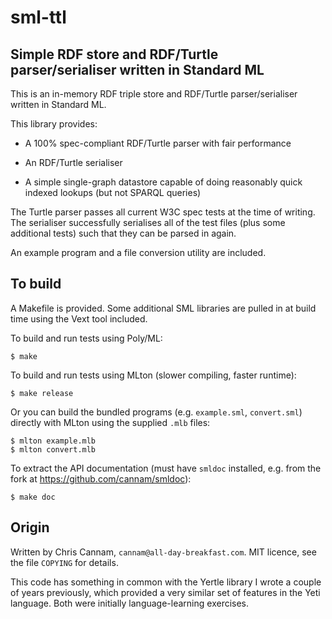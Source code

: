 
sml-ttl
=======

Simple RDF store and RDF/Turtle parser/serialiser written in Standard ML
------------------------------------------------------------------------

This is an in-memory RDF triple store and RDF/Turtle parser/serialiser
written in Standard ML.

This library provides:

 * A 100% spec-compliant RDF/Turtle parser with fair performance

 * An RDF/Turtle serialiser

 * A simple single-graph datastore capable of doing reasonably quick
   indexed lookups (but not SPARQL queries)

The Turtle parser passes all current W3C spec tests at the time of
writing. The serialiser successfully serialises all of the test files
(plus some additional tests) such that they can be parsed in again.

An example program and a file conversion utility are included.


To build
--------

A Makefile is provided. Some additional SML libraries are pulled in at
build time using the Vext tool included.

To build and run tests using Poly/ML:

    $ make

To build and run tests using MLton (slower compiling, faster runtime):

    $ make release

Or you can build the bundled programs (e.g. `example.sml`,
`convert.sml`) directly with MLton using the supplied `.mlb` files:

    $ mlton example.mlb
    $ mlton convert.mlb

To extract the API documentation (must have `smldoc` installed,
e.g. from the fork at https://github.com/cannam/smldoc):

    $ make doc


Origin
------

Written by Chris Cannam, `cannam@all-day-breakfast.com`. MIT licence,
see the file `COPYING` for details.

This code has something in common with the Yertle library I wrote a
couple of years previously, which provided a very similar set of
features in the Yeti language. Both were initially language-learning
exercises.

